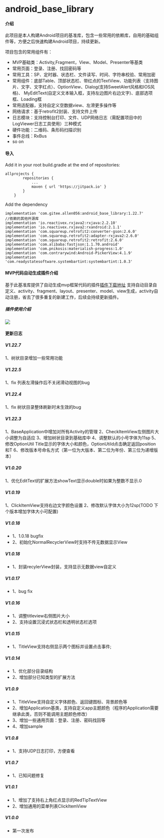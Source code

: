 # android_base_library

#### 介绍

此项目是本人构建Android项目的基准库，包含一些常用的依赖库，自用的基础组件等，方便之后快速构建Android项目，持续更新。

项目包含的常用组件有：

- MVP基础类：Activity,Fragment，View、Model、Presenter等基类
- 常用页面：登录、注册、找回密码等
- 常用工具：SP、定时器、状态栏、文件读写、时间、字符串校验、常用加密
- 常用组件：底部Table、顶部状态栏、带红点的TextView、功能列表（支持图片、文字、文字红点）、OptionView、Dialog(支持SweetAlert风格和IOS风格)、
  MyEditText(自定义文本输入框，支持左边图片右边文字)、底部选项框、Loading框
- 常用适配器，支持自定义空数据view、左滑更多操作等
- 网络请求：基于retrofit2封装、支持文件上传
- 日志模块：支持控制台打印、文件、UDP网络日志（需配置项目中的LogViewer日志工具使用）三种模式
- 硬件功能：二维码、条形码扫描识别
- 事件总线：RxBus
- so on

#### 导入

Add it in your root build.gradle at the end of repositories:

    allprojects {
    		repositories {
    			...
    			maven { url 'https://jitpack.io' }
    		}
    	}

Add the dependency

 	implementation 'com.gitee.allen056:android_base_library:1.22.7'
	//依赖的其他开源库
    implementation 'io.reactivex.rxjava2:rxjava:2.2.10'
    implementation 'io.reactivex.rxjava2:rxandroid:2.1.1'
    implementation 'com.squareup.retrofit2:converter-gson:2.6.0'
    implementation 'com.squareup.retrofit2:adapter-rxjava2:2.6.0'
    implementation 'com.squareup.retrofit2:retrofit:2.6.0'
    implementation 'com.alibaba:fastjson:1.1.70.android'
    implementation 'com.pnikosis:materialish-progress:1.0'
    implementation 'com.contrarywind:Android-PickerView:4.1.9'
    implementation 'com.readystatesoftware.systembartint:systembartint:1.0.3'

#### MVP代码自动生成插件介绍
基于此基准库提供了自动生成mvp框架代码的插件[插件下载地址](https://gitee.com/allen056/android_base_library/blob/master/%E8%87%AA%E5%8A%A8%E7%94%9F%E6%88%90MVP%E4%BB%A3%E7%A0%81%E6%8F%92%E4%BB%B6/MvpCodeAutoGeneratPlugin.jar "插件地址") 支持自动目录自定义、activity、fragment、layout、presenter、model、view生成，activity自动注册，省去了很多重复的新建工作，后续会持续更新插件。

##### 插件使用介绍
![](https://gitee.com/allen056/android_base_library/blob/master/images/%E6%8F%92%E4%BB%B6%E4%BD%BF%E7%94%A8%E6%95%99%E7%A8%8B.gif)

#### 更新日志
##### V1.22.7
1、树状目录增加一些常用功能

##### V1.22.5
1、fix 列表左滑操作后不关闭滑动视图的bug

##### V1.22.4
1、fix 树状目录整体刷新时未生效的bug

##### V1.22.3
1、BaseApplication中增加对所有Activity的管理
2、CheckItemView左侧图片大小调整为自适应
3、增加树状目录到基础库中
4、调整默认的小号字体为11sp
5、修改OptionUtil Title显示的字体大小和颜色，OptionUtild点击确定返回position和T
6、修改版本号命名方式（第一位为大版本、第二位为年份、第三位为递增版本）

##### V1.0.20

1、优化EditText的扩展方法showText显示double时如果为整数不显示.0

##### V1.0.19

1、ClickItemView支持右边文字颜色设置 2、修改默认字体大小为12sp(TODO 下个版本增加字体大小可配置)

##### V1.0.18

- 1、1.0.18 bugfix
- 2、初始化NormalRecyclerView时支持不传无数据显示View

##### V1.0.18

- 1、封装recylerView封装，支持显示无数据view自定义

##### V1.0.17

- 1、bug fix

##### V1.0.16

- 1、调整titleview右侧图片大小
- 2、支持设置沉浸式状态栏和透明状态栏选项

##### V1.0.15

- 1、TitleView支持右侧显示两个图标并设置点击事件;

##### V1.0.14

- 1、优化部分目录结构
- 2、增加部分已知类型的扩展方法

##### V1.0.9

- 1、TitleView支持自定义字体颜色、返回键图标、背景颜色等
- 2、增加Application基类，支持自定义app主题颜色（程序的Application需要继承此类，否则不能调用主题颜色修改）
- 3、增加一些通用页面：登录、注册、密码找回等
- 4、增加sample

##### V1.0.8

- 1、支持UDP日志打印，方便查看

##### V1.0.7

- 1、已知问题修复

##### V1.0.1

- 1、增加了支持右上角红点显示的RedTipTextView
- 2、增加通用的菜单列表ClickItemView

##### V1.0.0

- 第一次发布